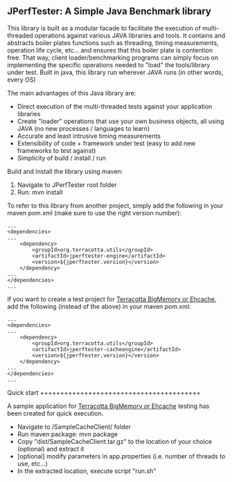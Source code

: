 JPerfTester: A Simple Java Benchmark library
---------------------------------------------

This library is built as a modular facade to facilitate the execution of multi-threaded operations against various JAVA libraries and tools.
It contains and abstracts boiler plates functions such as threading, timing measurements, operation life cycle, etc... and ensures that this boiler plate is contention free.
That way, client loader/benchmarking programs can simply focus on implementing the specific operations needed to "load" the tools/library under test.
Built in java, this library run wherever JAVA runs (in other words, every OS)

The main advantages of this Java library are:
 - Direct execution of the multi-threaded tests against your application libraries
 - Create "loader" operations that use your own business objects, all using JAVA (no new processes / languages to learn)
 - Accurate and least intrusive timing measurements
 - Extensibility of code + framework under test (easy to add new frameworks to test against)
 - Simplicity of build / install / run
 
Build and Install the library using maven:
 1. Navigate to JPerfTester root folder
 2. Run: mvn install
 
To refer to this library from another project, simply add the following in your maven pom.xml (make sure to use the right version number):

	...
	<dependencies>
	...
		<dependency>
			<groupId>org.terracotta.utils</groupId>
			<artifactId>jperftester-engine</artifactId>
			<version>${jperftester.version}</version>
		</dependency>
	...
	</dependencies>
	...

If you want to create a test project for [Terracotta BigMemory or Ehcache](http://terracotta.org/), add the following (instead of the above) in your maven pom.xml:

	...
	<dependencies>
	...
		<dependency>
			<groupId>org.terracotta.utils</groupId>
			<artifactId>jperftester-cacheengine</artifactId>
			<version>${jperftester.version}</version>
		</dependency>
	...
	</dependencies>
	...

Quick start
++++++++++++++++++++++++++++++++++++++++

A sample application for [Terracotta BigMemory or Ehcache](http://terracotta.org/) testing has been created for quick execution.

 - Navigate to <JPerfTester-ROOT>/SampleCacheClient/ folder
 - Run maven package: mvn package
 - Copy "dist/SampleCacheClient.tar.gz" to the location of your choice (optional) and extract it
 - [optional] modify parameters in app.properties (i.e. number of threads to use, etc...)
 - In the extracted location, execute script "run.sh"